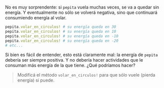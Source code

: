 No es muy sorprendente: si `pepita` vuela muchas veces, se va a quedar sin energía. Y eventualmente no sólo se volverá negativa, sino que continuará consumiendo energía al volar. 

```ruby
pepita.volar_en_circulos! # su energía queda en 30
pepita.volar_en_circulos! # su energía queda en 10
pepita.volar_en_circulos! # su energía queda en -10
pepita.volar_en_circulos! # su energía queda en -20
# etc...
```

Si bien es fácil de entender, esto está claramente mal: la energía de `pepita` debería ser siempre positiva. Y no debería hacer actividades que le consuman más energía de la que tiene. ¿Qué podríamos hacer?

> Modificá el método `volar_en_circulos!` para que sólo vuele (pierda energía) si puede. 